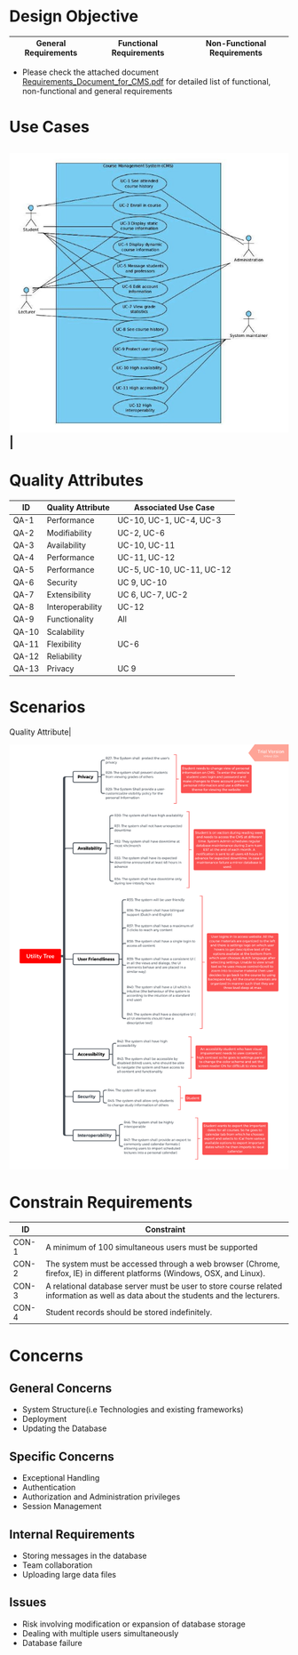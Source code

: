 # Design Objective 
General Requirements| Functional Requirements| Non-Functional Requirements
-|-|-
* Please check the attached document [Requirements_Document_for_CMS.pdf](../projectFiles/Requirements_Document_for_CMS.pdf) for detailed list of functional, non-functional and general requirements
# Use Cases

![](images/useCase.jpg)|
---
# Quality Attributes
ID | Quality Attribute| Associated Use Case|
-|-|-
QA-1| Performance      | UC-10, UC-1, UC-4, UC-3|  
QA-2| Modifiability    | UC-2, UC-6       |
QA-3| Availability     | UC-10, UC-11     |
QA-4| Performance      | UC-11, UC-12     |
QA-5| Performance      | UC-5, UC-10, UC-11, UC-12|
QA-6| Security         | UC 9, UC-10      |
QA-7| Extensibility    | UC 6, UC-7, UC-2 |
QA-8| Interoperability | UC-12
QA-9| Functionality    | All
QA-10|Scalability      |  
QA-11|Flexibility      | UC-6 
QA-12|Reliability      | 
QA-13|Privacy          | UC 9
# Scenarios

Quality Attribute|


![](images/nonRequirements.png)


# Constrain Requirements
ID| Constraint|
-|-
CON-1| A minimum of 100 simultaneous users must be supported|
CON-2| The system must be accessed through a web browser (Chrome, firefox, IE) in different platforms (Windows, OSX, and Linux).|
CON-3| A relational database server must be user to store course related information as well as data about the students and the lecturers.|
CON-4| Student records should be stored indefinitely.|

# Concerns 
## General Concerns
* System Structure(i.e Technologies and existing frameworks)
* Deployment
* Updating the Database
## Specific Concerns
* Exceptional Handling 
* Authentication
* Authorization and Administration privileges
* Session Management
## Internal Requirements
* Storing messages in the database 
* Team collaboration
* Uploading large data files 
## Issues
* Risk involving modification or expansion of database storage 
* Dealing with multiple users simultaneously 
* Database failure 


